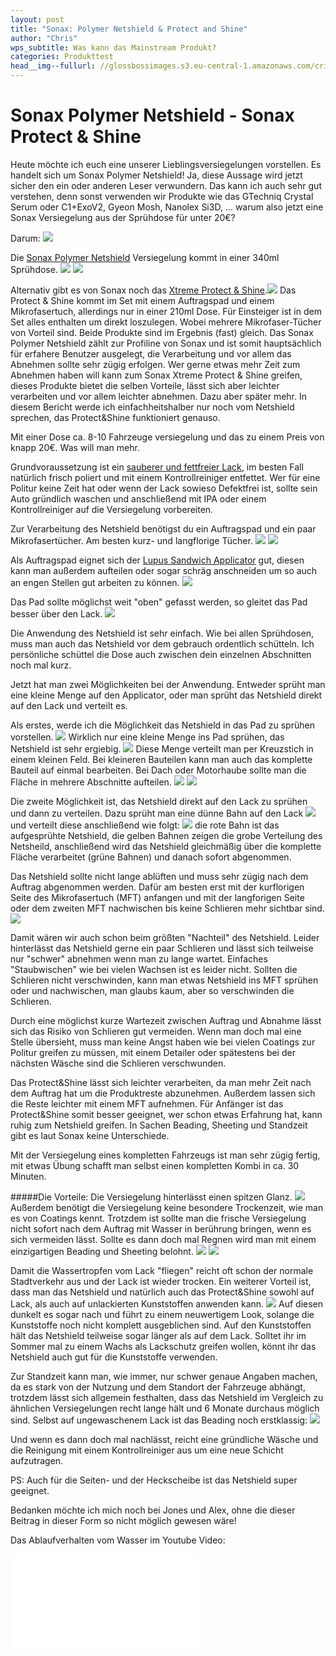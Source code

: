 ```yaml
---
layout: post
title: "Sonax: Polymer Netshield & Protect and Shine"
author: "Chris"
wps_subtitle: Was kann das Mainstream Produkt?
categories: Produkttest
head__img--fullurl: //glossbossimages.s3.eu-central-1.amazonaws.com/criz/sonax-netshield/1.jpg
---
```

# Sonax Polymer Netshield - Sonax Protect & Shine

Heute möchte ich euch eine unserer Lieblingsversiegelungen vorstellen. 
Es handelt sich um Sonax Polymer Netshield! Ja, diese Aussage wird jetzt sicher den ein oder anderen Leser verwundern. Das kann ich auch sehr gut verstehen, denn sonst verwenden wir Produkte wie das GTechniq Crystal Serum oder C1+ExoV2, Gyeon Mosh, Nanolex Si3D, ... warum also jetzt eine Sonax Versiegelung aus der Sprühdose für unter 20€?

Darum:
![](//glossbossimages.s3.eu-central-1.amazonaws.com/criz/sonax-netshield/IMG_3893.jpg)

Die [Sonax Polymer Netshield](http://www.lupus-autopflege.de/Sonax-Profiline-Polymer-Netshield-340ml) Versiegelung kommt in einer 340ml Sprühdose.
![](//glossbossimages.s3.eu-central-1.amazonaws.com/criz/sonax-netshield/DSC_0004.jpg)
![](//glossbossimages.s3.eu-central-1.amazonaws.com/criz/sonax-netshield/1.jpg)


Alternativ gibt es von Sonax noch das [Xtreme Protect & Shine](http://www.lupus-autopflege.de/Sonax-Xtreme-Protect-Shine-Hybrid-NPT-210ml).![](//glossbossimages.s3.eu-central-1.amazonaws.com/criz/sonax-netshield/IMG_3926.jpg)
Das Protect & Shine kommt im Set mit einem Auftragspad und einem Mikrofasertuch, allerdings nur in einer 210ml Dose. Für Einsteiger ist in dem Set alles enthalten um direkt loszulegen. Wobei mehrere Mikrofaser-Tücher von Vorteil sind.
Beide Produkte sind im Ergebnis (fast) gleich. Das Sonax Polymer Netshield zählt zur Profiline von Sonax und ist somit hauptsächlich für erfahere Benutzer ausgelegt, die Verarbeitung und vor allem das Abnehmen sollte sehr zügig erfolgen. Wer gerne etwas mehr Zeit zum Abnehmen haben will kann zum Sonax Xtreme Protect & Shine greifen, dieses Produkte bietet die selben Vorteile, lässt sich aber leichter verarbeiten und vor allem leichter abnehmen. Dazu aber später mehr. In diesem Bericht werde ich einfachheitshalber nur noch vom Netshield sprechen, das Protect&Shine funktioniert genauso. 

Mit einer Dose ca. 8-10 Fahrzeuge versiegelung und das zu einem Preis von knapp 20€. Was will man mehr. 

Grundvoraussetzung ist ein [sauberer und fettfreier Lack](https://glossboss.de/allgemein/lack-fettfrei-vorbereiten-versiegelung-wachs/), im besten Fall natürlich frisch poliert und mit einem Kontrollreiniger entfettet. Wer für eine Politur keine Zeit hat oder wenn der Lack sowieso Defektfrei ist, sollte sein Auto gründlich waschen und anschließend mit IPA oder einem Kontrollreiniger auf die Versiegelung vorbereiten.

Zur Verarbeitung des Netshield benötigst du ein Auftragspad und ein paar Mikrofasertücher. Am besten kurz- und langflorige Tücher. 
![](//glossbossimages.s3.eu-central-1.amazonaws.com/criz/sonax-netshield/2.jpg)
![](//glossbossimages.s3.eu-central-1.amazonaws.com/criz/lupustuecher/DSC_0017.jpg)

Als Auftragspad eignet sich der [Lupus Sandwich Applicator](http://www.lupus-autopflege.de/Lupus-Sandwich-Applicator-Auftragsschwamm) gut, diesen kann man außerdem aufteilen oder sogar schräg anschneiden um so auch an engen Stellen gut arbeiten zu können. 
![](//glossbossimages.s3.eu-central-1.amazonaws.com/criz/sonax-netshield/3.jpg)

Das Pad sollte möglichst weit "oben" gefasst werden, so gleitet das Pad besser über den Lack.
![](//glossbossimages.s3.eu-central-1.amazonaws.com/criz/sonax-netshield/4.jpg)

Die Anwendung des Netshield ist sehr einfach. Wie bei allen Sprühdosen, muss man auch das Netshield vor dem gebrauch ordentlich schütteln. Ich persönliche schüttel die Dose auch zwischen dein einzelnen Abschnitten noch mal kurz.

Jetzt hat man zwei Möglichkeiten bei der Anwendung. 
Entweder sprüht man eine kleine Menge auf den Applicator, oder man sprüht das Netshield direkt auf den Lack und verteilt es.

Als erstes, werde ich die Möglichkeit das Netshield in das Pad zu sprühen vorstellen.
![](//glossbossimages.s3.eu-central-1.amazonaws.com/criz/sonax-netshield/87.jpg)
Wirklich nur eine kleine Menge ins Pad sprühen, das Netshield ist sehr ergiebig.
![](//glossbossimages.s3.eu-central-1.amazonaws.com/criz/sonax-netshield/89.jpg)
Diese Menge verteilt man per Kreuzstich in einem kleinen Feld. 
Bei kleineren Bauteilen kann man auch das komplette Bauteil auf einmal bearbeiten. Bei Dach oder Motorhaube sollte man die Fläche in mehrere Abschnitte aufteilen.
![](//glossbossimages.s3.eu-central-1.amazonaws.com/criz/sonax-netshield/90.jpg)
![](//glossbossimages.s3.eu-central-1.amazonaws.com/criz/sonax-netshield/91.jpg)

Die zweite Möglichkeit ist, das Netshield direkt auf den Lack zu sprühen und dann zu verteilen.
Dazu sprüht man eine dünne Bahn auf den Lack
![](//glossbossimages.s3.eu-central-1.amazonaws.com/criz/sonax-netshield/6.jpg)
und verteilt diese anschließend wie folgt:
![](//glossbossimages.s3.eu-central-1.amazonaws.com/criz/sonax-netshield/6_1.jpg)
die rote Bahn ist das aufgesprühte Netshield, die gelben Bahnen zeigen die grobe Verteilung des Netsheild, anschließend wird das Netshield gleichmäßig über die komplette Fläche verarbeitet (grüne Bahnen) und danach sofort abgenommen.

Das Netshield sollte nicht lange ablüften und muss sehr zügig nach dem Auftrag abgenommen werden. Dafür am besten erst mit der kurflorigen Seite des Mikrofasertuch (MFT) anfangen und mit der langforigen Seite oder dem zweiten MFT nachwischen bis keine Schlieren mehr sichtbar sind. 
![](//glossbossimages.s3.eu-central-1.amazonaws.com/criz/sonax-netshield/92.jpg)

Damit wären wir auch schon beim größten "Nachteil" des Netshield. 
Leider hinterlässt das Netshield gerne ein paar Schlieren und lässt sich teilweise nur "schwer" abnehmen wenn man zu lange wartet. Einfaches "Staubwischen" wie bei vielen Wachsen ist es leider nicht. 
Sollten die Schlieren nicht verschwinden, kann man etwas Netshield ins MFT sprühen oder und  nachwischen, man glaubs kaum, aber so verschwinden die Schlieren. 

Durch eine möglichst kurze Wartezeit zwischen Auftrag und Abnahme lässt sich das Risiko von Schlieren gut vermeiden. Wenn man doch mal eine Stelle übersieht, muss man keine Angst haben wie bei vielen Coatings zur Politur greifen zu müssen, mit einem Detailer oder spätestens bei der nächsten Wäsche sind die Schlieren verschwunden.

Das Protect&Shine lässt sich leichter verarbeiten, da man mehr Zeit nach dem Auftrag hat um die Produktreste abzunehmen. Außerdem lassen sich die Reste leichter mit einem MFT aufnehmen. Für Anfänger ist das Protect&Shine somit besser geeignet, wer schon etwas Erfahrung hat, kann ruhig zum Netshield greifen. In Sachen Beading, Sheeting und Standzeit gibt es laut Sonax keine Unterschiede.

Mit der Versiegelung eines kompletten Fahrzeugs ist man sehr zügig fertig, mit etwas Übung schafft man selbst einen kompletten Kombi in ca. 30 Minuten.

#####Die Vorteile:
Die Versiegelung hinterlässt einen spitzen Glanz.
![](//glossbossimages.s3.eu-central-1.amazonaws.com/criz/sonax-netshield/93.jpg)
Außerdem benötigt die Versiegelung keine besondere Trockenzeit, wie man es von Coatings kennt. Trotzdem ist sollte man die frische Versiegelung nicht sofort nach dem Auftrag mit Wasser in berührung bringen, wenn es sich vermeiden lässt.
Sollte es dann doch mal Regnen wird man mit einem einzigartigen Beading und Sheeting belohnt.
![](//glossbossimages.s3.eu-central-1.amazonaws.com/criz/sonax-netshield/IMG_3888.jpg)
![](//glossbossimages.s3.eu-central-1.amazonaws.com/criz/sonax-netshield/IMG_3890-2.jpg)

Damit die Wassertropfen vom Lack "fliegen" reicht oft schon der normale Stadtverkehr aus und der Lack ist wieder trocken.
Ein weiterer Vorteil ist, dass man das Netshield und natürlich auch das Protect&Shine sowohl auf Lack, als auch auf unlackierten Kunststoffen anwenden kann.
![](//glossbossimages.s3.eu-central-1.amazonaws.com/criz/sonax-netshield/10.jpg)
Auf diesen dunkelt es sogar nach und führt zu einem neuwertigem Look, solange die Kunststoffe noch nicht komplett ausgeblichen sind. 
Auf den Kunststoffen hält das Netshield teilweise sogar länger als auf dem Lack.
Solltet ihr im Sommer mal zu einem Wachs als Lackschutz greifen wollen, könnt ihr das Netshield auch gut für die Kunststoffe verwenden. 


Zur Standzeit kann man, wie immer, nur schwer genaue Angaben machen, da es stark von der Nutzung und dem Standort der Fahrzeuge abhängt, trotzdem lässt sich allgemein festhalten, dass das Netshield im Vergleich zu ähnlichen Versiegelungen recht lange hält und 6 Monate durchaus möglich sind. 
Selbst auf ungewaschenem Lack ist das Beading noch erstklassig:
![](//glossbossimages.s3.eu-central-1.amazonaws.com/criz/sonax-netshield/IMG_3980.JPG)

Und wenn es dann doch mal nachlässt, reicht eine gründliche Wäsche und die Reinigung mit einem Kontrollreiniger aus um eine neue Schicht aufzutragen. 

PS: Auch für die Seiten- und der Heckscheibe ist das Netshield super geeignet.

Bedanken möchte ich mich noch bei Jones und Alex, ohne die dieser Beitrag in dieser Form so nicht möglich gewesen wäre! 

Das Ablaufverhalten vom Wasser im Youtube Video:

<iframe class="content--video" src="//www.youtube.com/embed/MnhmhTc1Q1k" frameborder="0" allowfullscreen></iframe>




